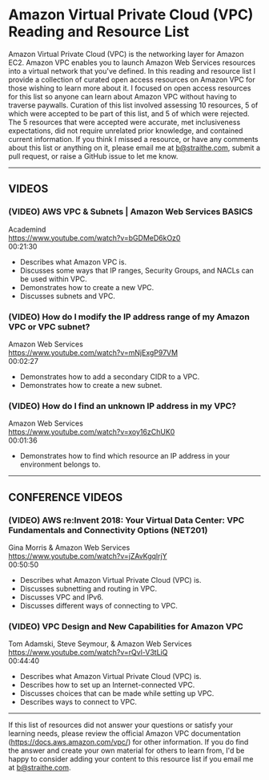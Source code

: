 # Amazon Virtual Private Cloud (VPC) Reading and Resource List

Amazon Virtual Private Cloud (VPC) is the networking layer for Amazon EC2. Amazon VPC enables you to launch Amazon Web Services resources into a virtual network that you've defined. In this reading and resource list I provide a collection of curated open access resources on Amazon VPC for those wishing to learn more about it. I focused on open access resources for this list so anyone can learn about Amazon VPC without having to traverse paywalls. Curation of this list involved assessing 10 resources, 5 of which were accepted to be part of this list, and 5 of which were rejected. The 5 resources that were accepted were accurate, met inclusiveness expectations, did not require unrelated prior knowledge, and contained current information. If you think I missed a resource, or have any comments about this list or anything on it, please email me at b@straithe.com, submit a pull request, or raise a GitHub issue to let me know. 


---


## VIDEOS

### (VIDEO) AWS VPC & Subnets | Amazon Web Services BASICS  
Academind  
https://www.youtube.com/watch?v=bGDMeD6kOz0  
00:21:30  
* Describes what Amazon VPC is.  
* Discusses some ways that IP ranges, Security Groups, and NACLs can be used within VPC.  
* Demonstrates how to create a new VPC.  
* Discusses subnets and VPC.  

### (VIDEO) How do I modify the IP address range of my Amazon VPC or VPC subnet?  
Amazon Web Services  
https://www.youtube.com/watch?v=mNjExgP97VM  
00:02:27  
* Demonstrates how to add a secondary CIDR to a VPC.  
* Demonstrates how to create a new subnet.  

### (VIDEO) How do I find an unknown IP address in my VPC?  
Amazon Web Services  
https://www.youtube.com/watch?v=xoy16zChUK0  
00:01:36
* Demonstrates how to find which resource an IP address in your environment belongs to. 


---


## CONFERENCE VIDEOS

### (VIDEO) AWS re:Invent 2018: Your Virtual Data Center: VPC Fundamentals and Connectivity Options (NET201)
Gina Morris & Amazon Web Services  
https://www.youtube.com/watch?v=jZAvKgqlrjY  
00:50:50  
* Describes what Amazon Virtual Private Cloud (VPC) is. 
* Discusses subnetting and routing in VPC. 
* Discusses VPC and IPv6.
* Discusses different ways of connecting to VPC.

### (VIDEO) VPC Design and New Capabilities for Amazon VPC  
Tom Adamski, Steve Seymour, & Amazon Web Services  
https://www.youtube.com/watch?v=rQvl-V3tLiQ  
00:44:40  
* Describes what Amazon Virtual Private Cloud (VPC) is.  
* Describes how to set up an Internet-connected VPC.  
* Discusses choices that can be made while setting up VPC.  
* Describes ways to connect to VPC.  


---


If this list of resources did not answer your questions or satisfy your learning needs, please review the official Amazon VPC documentation (https://docs.aws.amazon.com/vpc/) for other information. If you do find the answer and create your own material for others to learn from, I'd be happy to consider adding your content to this resource list if you email me at b@straithe.com. 
